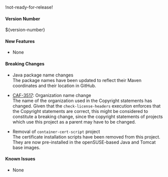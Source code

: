 !not-ready-for-release!

#### Version Number
${version-number}

#### New Features
 - None

#### Breaking Changes
 - Java package name changes  
    The package names have been updated to reflect their Maven coordinates and their location in GitHub.

 - [CAF-3517](https://jira.autonomy.com/browse/CAF-3517): Organization name change  
    The name of the organization used in the Copyright statements has changed.  Given that the `check-license-headers` execution enforces that the Copyright statements are correct, this might be considered to constitute a breaking change, since the copyright statements of projects which use this project as a parent may have to be changed.

 - Removal of `container-cert-script` project  
    The certificate installation scripts have been removed from this project.  They are now pre-installed in the openSUSE-based Java and Tomcat base images.

#### Known Issues
 - None
